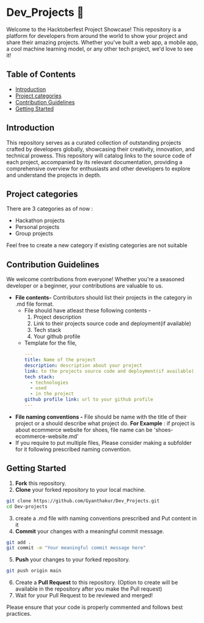 # Dev_Projects 🚀


Welcome to the Hacktoberfest Project Showcase! This repository is a platform for developers from around the world to show your project and share their amazing projects. Whether you've built a web app, a mobile app, a cool machine learning model, or any other tech project, we'd love to see it!

## Table of Contents

- [Introduction](#Introduction)
- [Project categories](#Project-categories)
- [Contribution Guidelines](#contribution-guidelines)
- [Getting Started](#getting-started)


## Introduction
This repository serves as a curated collection of outstanding projects crafted by developers globally, showcasing their creativity, innovation, and technical prowess.
This repository will catalog links to the source code of each project, accompanied by its relevant documentation, providing a comprehensive overview for enthusiasts and other developers to explore and understand the projects in depth.

## Project categories

There are 3 categories as of now :
- Hackathon projects
- Personal projects
- Group projects

Feel free to create a new category if existing categories are not suitable

## Contribution Guidelines

We welcome contributions from everyone! Whether you're a seasoned developer or a beginner, your contributions are valuable to us.

- **File contents-** Contributors should list their projects in the category in .md file format.
  - File should have atleast these following contents - 
     1. Project description 
     2. Link to their projects source code and deployment(if available)
     3. Tech stack
     4. Your github profile
  - Template for the file,
    ```yaml
    ---
    title: Name of the project
    description: description about your project
    link: to the projects source code and deployment(if available)
    tech stack:
      - technologies
      - used
      - in the project
    github profile link: url to your github profile
    ---
    ```
- **File naming conventions -** File should be name with the title of their project or a should describe what project do.
  **For Example** : if project is about ecommerce website for shoes, file name can be 'shoes-ecommerce-website.md'
- If you require to put multiple files, Please consider making a subfolder for it following prescribed naming convention.


## Getting Started

1. **Fork** this repository.
2. **Clone** your forked repository to your local machine.
```bash
git clone https://github.com/Gyanthakur/Dev_Projects.git
cd Dev-projects
```
3. create a .md file with naming conventions prescribed and Put content in it
4. **Commit** your changes with a meaningful commit message.
```bash
git add .
git commit -m "Your meaningful commit message here"
```
5. **Push** your changes to your forked repository.
```bash
git push origin main
```
6. Create a **Pull Request** to this repository. (Option to create will be available in the repository after you make the Pull request)
7. Wait for your Pull Request to be reviewed and merged!

Please ensure that your code is properly commented and follows best practices.
  